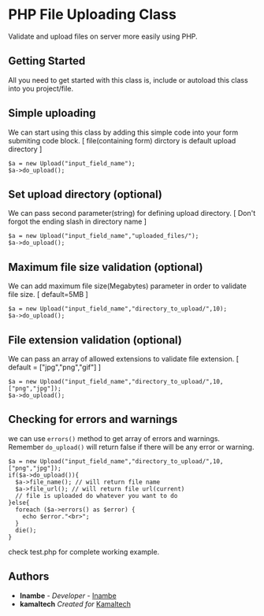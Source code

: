 # PHP File Uploading Class

Validate and upload files on server more easily using PHP.

## Getting Started

All you need to get started with this class is, include or autoload this class into you project/file.

## Simple uploading

We can start using this class by adding this simple code into your form submiting code block. [ file(containing form) dirctory is default upload directory ]

```
$a = new Upload("input_field_name");
$a->do_upload();
```

## Set upload directory (optional)
We can pass second parameter(string) for defining upload directory. [ Don't forgot the ending slash in directory name ]

```
$a = new Upload("input_field_name","uploaded_files/");
$a->do_upload();
```

## Maximum file size validation (optional)

We can add maximum file size(Megabytes) parameter in order to validate file size. [ default=5MB ]

```
$a = new Upload("input_field_name","directory_to_upload/",10);
$a->do_upload();
```

## File extension validation (optional) 

We can pass an array of allowed extensions to validate file extension. [ default = ["jpg","png","gif"] ]

```
$a = new Upload("input_field_name","directory_to_upload/",10,["png","jpg"]);
$a->do_upload();
```
## Checking for errors and warnings

we can use `errors()` method to get array of errors and warnings.
Remember `do_upload()` will return false if there will be any error or warning. 

```
$a = new Upload("input_field_name","directory_to_upload/",10,["png","jpg"]);
if($a->do_upload()){
  $a->file_name(); // will return file name
  $a->file_url(); // will return file url(current) 
  // file is uploaded do whatever you want to do
}else{
  foreach ($a->errors() as $error) {
    echo $error."<br>";
  }
  die();
}
```
check test.php for complete working example.

## Authors

* **Inambe** - *Developer* - [Inambe](https://facebook.com/inambe.io)
* **kamaltech** *Created for* [Kamaltech](http://kamaltech.io)
